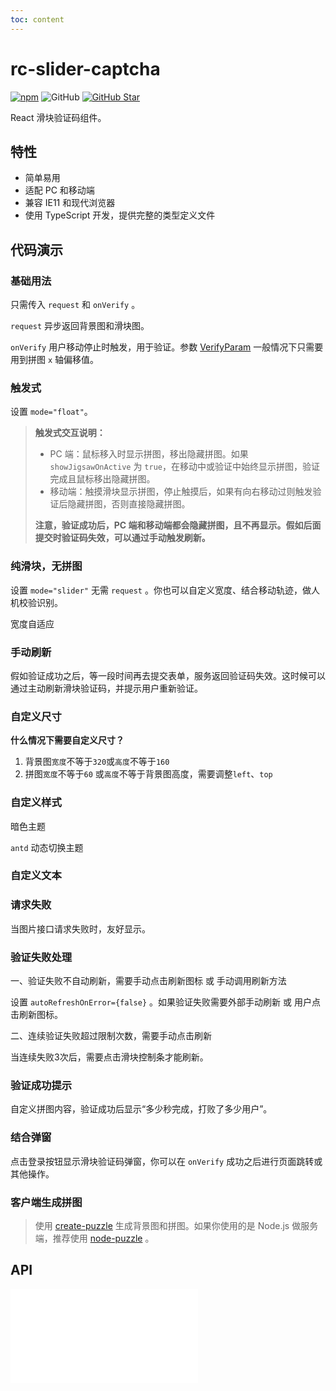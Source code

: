 ```yaml
---
toc: content
---
```


# rc-slider-captcha

[![npm][npm]][npm-url] ![GitHub](https://img.shields.io/github/license/caijf/rc-slider-captcha.svg) [![GitHub Star][github-star]][github-url]

React 滑块验证码组件。

## 特性

- 简单易用
- 适配 PC 和移动端
- 兼容 IE11 和现代浏览器
- 使用 TypeScript 开发，提供完整的类型定义文件

## 代码演示

<!-- 图标 -->

<code src='../src/demos/dev-icon.tsx'></code>

<!-- 按钮 -->

<code src='../src/demos/dev-button.tsx'></code>

<!-- 滑轨 -->

<code src='../src/demos/dev-control-bar.tsx'></code>

<!-- 拼图 -->

<code src='../src/demos/dev-jigsaw.tsx'></code>

### 基础用法

只需传入 `request` 和 `onVerify` 。

`request` 异步返回背景图和滑块图。

`onVerify` 用户移动停止时触发，用于验证。参数 [VerifyParam](#verifyparam) 一般情况下只需要用到拼图 `x` 轴偏移值。

<code src='../src/demos/basic.tsx'></code>

### 触发式

设置 `mode="float"`。

<code src='../src/demos/float.tsx'></code>

> **触发式交互说明：**
>
> - PC 端：鼠标移入时显示拼图，移出隐藏拼图。如果 `showJigsawOnActive` 为 `true`，在移动中或验证中始终显示拼图，验证完成且鼠标移出隐藏拼图。
> - 移动端：触摸滑块显示拼图，停止触摸后，如果有向右移动过则触发验证后隐藏拼图，否则直接隐藏拼图。
>
> **注意，验证成功后，PC 端和移动端都会隐藏拼图，且不再显示。假如后面提交时验证码失效，可以通过手动触发刷新。**

### 纯滑块，无拼图

设置 `mode="slider"` 无需 `request` 。你也可以自定义宽度、结合移动轨迹，做人机校验识别。

<code src='../src/demos/slider.tsx'></code>

宽度自适应

<code src='../src/demos/slider-full-width.tsx'></code>

### 手动刷新

假如验证成功之后，等一段时间再去提交表单，服务返回验证码失效。这时候可以通过主动刷新滑块验证码，并提示用户重新验证。

<code src='../src/demos/actionRef.tsx'></code>

### 自定义尺寸

**什么情况下需要自定义尺寸？**

1. 背景图`宽度`不等于`320`或`高度`不等于`160`
2. 拼图`宽度`不等于`60` 或`高度`不等于背景图高度，需要调整`left`、`top`

<code src='../src/demos/size.tsx'></code>

<code src='../src/demos/size2.tsx'></code>

### 自定义样式

<code src='../src/demos/custom-style.tsx'></code>

<!-- 自定义样式2 -->

<code src='../src/demos/custom-styles.tsx'></code>

<!-- 自定义滑轨高度 -->

<code src='../src/demos/custom-height.tsx'></code>

暗色主题

<code src='../src/demos/custom-dark.tsx' background="#000"></code>

`antd` 动态切换主题

<code src='../src/demos/custom-dark-antd.tsx'></code>

### 自定义文本

<code src='../src/demos/custom-intl.tsx'></code>

### 请求失败

当图片接口请求失败时，友好显示。

<code src='../src/demos/request-failed.tsx'></code>

### 验证失败处理

一、验证失败不自动刷新，需要手动点击刷新图标 或 手动调用刷新方法

设置 `autoRefreshOnError={false}` 。如果验证失败需要外部手动刷新 或 用户点击刷新图标。

<code src='../src/demos/error.tsx'></code>

二、连续验证失败超过限制次数，需要手动点击刷新

当连续失败3次后，需要点击滑块控制条才能刷新。

<code src='../src/demos/errors.tsx'></code>

### 验证成功提示

自定义拼图内容，验证成功后显示“多少秒完成，打败了多少用户”。

<code src='../src/demos/custom-content.tsx'></code>

### 结合弹窗

点击登录按钮显示滑块验证码弹窗，你可以在 `onVerify` 成功之后进行页面跳转或其他操作。

<code src='../src/demos/modal.tsx'></code>

### 客户端生成拼图

> 使用 [create-puzzle](https://caijf.github.io/create-puzzle/) 生成背景图和拼图。如果你使用的是 Node.js 做服务端，推荐使用 [node-puzzle](https://github.com/caijf/node-puzzle) 。

<code src='../src/demos/create-puzzle.tsx'></code>

## API

<embed src="../README.md#L60-L1000"></embed>

[npm]: https://img.shields.io/npm/v/rc-slider-captcha.svg
[npm-url]: https://npmjs.com/package/rc-slider-captcha
[github-star]: https://img.shields.io/github/stars/caijf/rc-slider-captcha?style=social
[github-url]: https://github.com/caijf/rc-slider-captcha
